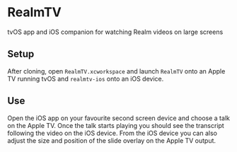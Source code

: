 # RealmTV

tvOS app and iOS companion for watching Realm videos on large screens

## Setup

After cloning, open `RealmTV.xcworkspace` and launch `RealmTV` onto an Apple TV running tvOS and `realmtv-ios` onto an iOS device.

## Use
Open the iOS app on your favourite second screen device and choose a talk on the Apple TV.
Once the talk starts playing you should see the transcript following the video on the iOS device.
From the iOS device you can also adjust the size and position of the slide overlay on the Apple TV output.

